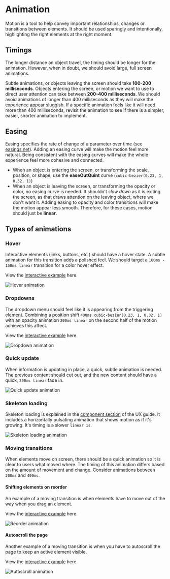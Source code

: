 # Animation

Motion is a tool to help convey important relationships, changes or transitions between elements. It should be used sparingly and intentionally, highlighting the right elements at the right moment.

## Timings

The longer distance an object travel, the timing should be longer for the animation. However, when in doubt, we should avoid large, full screen animations.

Subtle animations, or objects leaving the screen should take **100-200 milliseconds**. Objects entering the screen, or motion we want to use to direct user attention can take between **200-400 milliseconds**. We should avoid animations of longer than 400 milliseconds as they will make the experience appear sluggish. If a specific animation feels like it will need more than 400 milliseconds, revisit the animation to see if there is a simpler, easier, shorter animation to implement.

## Easing

Easing specifies the rate of change of a parameter over time (see [easings.net](http://easings.net/)). Adding an easing curve will make the motion feel more natural. Being consistent with the easing curves will make the whole experience feel more cohesive and connected.

- When an object is entering the screen, or transforming the scale, position, or shape, use the **easeOutQuint** curve (`cubic-bezier(0.23, 1, 0.32, 1)`)
- When an object is leaving the screen, or transforming the opacity or color, no easing curve is needed. It shouldn't _slow down_ as it is exiting the screen, as that draws attention on the leaving object, where we don't want it. Adding easing to opacity and color transitions will make the motion appear less smooth. Therefore, for these cases, motion should just be **linear**.

## Types of animations

### Hover

Interactive elements (links, buttons, etc.) should have a hover state. A subtle animation for this transition adds a polished feel. We should target a `100ms - 150ms linear` transition for a color hover effect.

View the [interactive example](http://codepen.io/awhildy/full/GNyEvM/) here.

![Hover animation](img/animation-hover.gif)

### Dropdowns

The dropdown menu should feel like it is appearing from the triggering element. Combining a position shift `400ms cubic-bezier(0.23, 1, 0.32, 1)` with an opacity animation `200ms linear` on the second half of the motion achieves this affect.

View the [interactive example](http://codepen.io/awhildy/full/jVLJpb/) here.

![Dropdown animation](img/animation-dropdown.gif)

### Quick update

When information is updating in place, a quick, subtle animation is needed. The previous content should cut out, and the new content should have a quick, `200ms linear` fade in.

![Quick update animation](img/animation-quickupdate.gif)

### Skeleton loading

Skeleton loading is explained in the [component section](components.html#skeleton-loading) of the UX guide. It includes a horizontally pulsating animation that shows motion as if it's growing. It's timing is a slower `linear 1s`.

![Skeleton loading animation](img/skeleton-loading.gif)

### Moving transitions

When elements move on screen, there should be a quick animation so it is clear to users what moved where. The timing of this animation differs based on the amount of movement and change. Consider animations between `200ms` and `400ms`.

#### Shifting elements on reorder
An example of a moving transition is when elements have to move out of the way when you drag an element.

View the [interactive example](http://codepen.io/awhildy/full/ALyKPE/) here.

![Reorder animation](img/animation-reorder.gif)

#### Autoscroll the page

Another example of a moving transition is when you have to autoscroll the page to keep an active element visible.

View the [interactive example](http://codepen.io/awhildy/full/PbxgVo/) here.

![Autoscroll animation](img/animation-autoscroll.gif)
